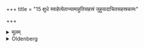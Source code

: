 +++
title = "15 क्षुधे स्वाहेत्येताभ्यामाहुतिसहस्रं जुहुयादाचितसहस्रकामः"

+++

<details><summary>मूलम्</summary>

क्षुधे स्वाहेत्येताभ्यामाहुतिसहस्रं जुहुयादाचितसहस्रकामः १५
</details>

<details><summary>Oldenberg</summary>

15. With the two (formulas), 'To Hunger Svāhā!' (MB. II, 6, 16, 17), let him sacrifice a thousand oblations, if he desires to obtain a thousand cart-loads (of gold).
</details>
